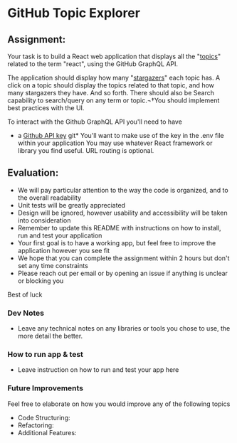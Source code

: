 # GitHub Topic Explorer

## Assignment:

Your task is to build a React web application that displays all the "[topics](https://docs.github.com/en/free-pro-team@latest/graphql/reference/objects#topic)" related to the term "react", using the GitHub GraphQL API.

The application should display how many "[stargazers](https://docs.github.com/en/free-pro-team@latest/graphql/reference/objects#stargazerconnection)" each topic has. A click on a topic should display the topics related to that topic, and how many stargazers they have. And so forth. There should also be Search capability to search/query on any term or topic.¬†You should implement best practices with the UI.

To interact with the Github GraphQL API you'll need to have 
* a [Github API key](https://docs.github.com/en/free-pro-team@latest/graphql/guides/forming-calls-with-graphql#authenticating-with-graphql) 
git* You'll want to make use of the key in the .env file within your application You may use whatever React framework or library you find useful. URL routing is optional.

## Evaluation:

* We will pay particular attention to the way the code is organized, and to the overall readability 
* Unit tests will be greatly appreciated 
* Design will be ignored, however usability and accessibility will be taken into consideration 
* Remember to update this README with instructions on how to install, run and test your application
* Your first goal is to have a working app, but feel free to improve the application however you see fit 
* We hope that you can complete the assignment within 2 hours but don't set any time constraints 
* Please reach out per email or by opening an issue if anything is unclear or blocking you 

Best of luck

### Dev Notes

* Leave any technical notes on any libraries or tools you chose to use, the more detail the better.

### How to run app & test

* Leave instruction on how to run and test your app here

### Future Improvements
Feel free to elaborate on how you would improve any of the following topics 

* Code Structuring: 
* Refactoring: 
* Additional Features:
